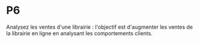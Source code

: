 # P6
Analysez les ventes d'une librairie : l'objectif est d'augmenter les ventes de la librairie en ligne en analysant les comportements clients. 
